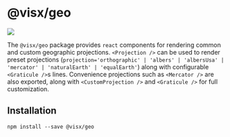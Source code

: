 # @visx/geo

<a title="@visx/geo npm downloads" href="https://www.npmjs.com/package/@visx/geo">
  <img src="https://img.shields.io/npm/dm/@visx/geo.svg?style=flat-square" />
</a>

The `@visx/geo` package provides `react` components for rendering common and custom geographic
projections. `<Projection />` can be used to render preset projections
(`projection='orthographic' | 'albers' | 'albersUsa' | 'mercator' | 'naturalEarth' | 'equalEarth'`)
along with configurable `<Graticule />`s lines. Convenience projections such as `<Mercator />` are
also exported, along with `<CustomProjection />` and `<Graticule />` for full customization.

## Installation

```
npm install --save @visx/geo
```
